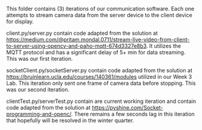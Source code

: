 This folder contains (3) iterations of our communication software. Each one attempts to stream camera data from the server device to the client device for display.

client.py/server.py contain code adapted from the solution at https://medium.com/@pritam.mondal.0711/stream-live-video-from-client-to-server-using-opencv-and-paho-mqtt-674d3327e8b3. It utilizes the MQTT protocol and has a significant delay of 5+ min for data streaming. This was our first iteration.

socketClient.py/socketServer.py contain code adapted from the solution at https://bruinlearn.ucla.edu/courses/140361/modules utilized in our Week 3 Lab. This iteration only sent one frame of camera data before stopping. This was our second iteration.

clientTest.py/serverTest.py contain are current working iteration and contain code adapted from the solution at https://pyshine.com/Socket-programming-and-openc/. There remains a few seconds lag in this iteration that hopefully will be resolved in the winter quarter.